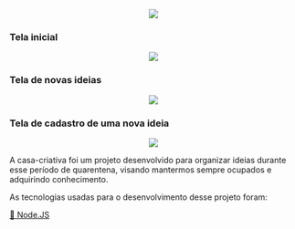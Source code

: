 
<p align="center"> <img src="https://uploaddeimagens.com.br/images/002/567/949/original/logo.png?1585928891"></p>



 <strong><h3>Tela inicial</h3></strong>


<p align="center">
<img src="https://uploaddeimagens.com.br/images/002/567/953/original/home.PNG?1585928983">
</p>

<strong><h3>Tela de novas ideias</h3></strong>


<p align="center">
<img src="https://uploaddeimagens.com.br/images/002/567/957/original/home1.PNG?1585929057">
</p>


<strong><h3>Tela de cadastro de uma nova ideia</h3></strong>


<p align="center">
<img src="https://uploaddeimagens.com.br/images/002/567/962/original/form.PNG?1585929122">
</p>



<p> 
A casa-criativa foi um projeto desenvolvido para organizar ideias durante esse período de quarentena, visando mantermos sempre ocupados e adquirindo conhecimento.</P> 
<P> As tecnologias usadas para o desenvolvimento desse projeto foram:</p>

 <a href="https://nodejs.org/en/"> 🚀 Node.JS</a>

 
